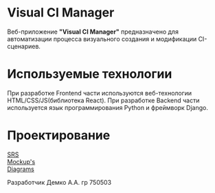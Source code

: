 # Visual CI Manager
Веб-приложение **"Visual CI Manager"** предназначено для автоматизации процесса визуального создания и  модификации CI-сценариев.

# Используемые технологии

При разработке Frontend части используются веб-технологии HTML/CSS/JS(библиотека React). При разработке Backend части используется язык программирования Python и фреймворк Django.

# Проектирование

[SRS](https://github.com/Andrew304/Visual-CI-Manager/blob/master/Documents/SRS.md)  
[Mockup's](https://github.com/Andrew304/Visual-CI-Manager/tree/master/Mockup's)  
[Diagrams](https://github.com/Andrew304/Visual-CI-Manager/tree/master/Diagrams)  

Разработчик Демко А.А. гр 750503  